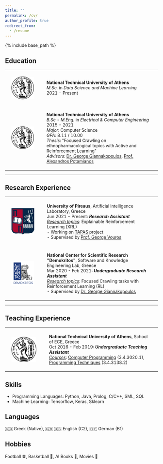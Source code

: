 ```yaml
---
title: ""
permalink: /cv/
author_profile: true
redirect_from:
  - /resume
---
```


<style>
  table{
    width: auto;
    border: none;
  }
  
  th {
    font-size: 25px;
  }
  
  td{
    padding: 1.5em;
  }
  
  td, th {
    border: none;
  }
  
  img {
    display: block;
    margin-left: auto;
    margin-right: auto;
    width: 120px;
    min-width: 45px;
    height: auto;
  }
  
</style>

{% include base_path %}

Education
------
<table>
  <tr>
    <td><a href="https://www.ece.ntua.gr/en" target="_blank"><img src="../images/pyrforos.png"></a></td>
    <td><b>National Technical University of Athens</b> <br/>
      <i>M.Sc.</i> in <i>Data Science and Machine Learning</i> <br/>
      2021 - Present  <br/>
    </td>
  </tr>
  <tr>
    <td><a href="https://www.ece.ntua.gr/en" target="_blank"><img src="../images/pyrforos.png"></a></td>
    <td><b>National Technical University of Athens</b> <br/>
      <i>B.Sc - M.Eng.</i> in <i>Electrical & Computer Engineering</i> <br/>
      2015 - 2021  <br/>
      <i>Major</i>: Computer Science <br/>
      <i>GPA</i>: 8.11 / 10.00 <br/>
      <i>Thesis</i>: "Focused Crawling on ethnopharmacological topics with Active and Reinforcement Learning" <br/>
      <i>Advisors</i>: <a href="https://users.iit.demokritos.gr/~ggianna/" target="_blank">Dr. George Giannakopoulos</a>, <a             href="https://slp.cs.ece.ntua.gr/potam/index.html" target="_blank">Prof. Alexandros Potamianos</a>
    </td>
  </tr>
</table>
<hr>

Research Experience
------
<table>
  <tr>
    <td><a href="http://datacron1.ds.unipi.gr:9083/ai-lab/" target="_blank"><img src="../images/UNIPI.jpg"></a></td>
    <td><b>University of Pireaus</b>, Artificial Intelligence Laboratory, Greece <br/>
      Jun 2021 - Present: <i><b>Research Assistant</b></i> <br/>
      <i><u>Research topics</u></i>: Explainable Reinforcement Learning (XRL) <br/>
      - Working on <a href="http://datacron1.ds.unipi.gr:9083/ai-lab/projects/tapas-towards-an-automated-and-explainable-atm-system/" target="_blank">TAPAS</a> project <br>
      - Supervised by <a href="https://scholar.google.com/citations?hl=en&user=PBX9aQUAAAAJ" target="_blank">Prof. George Vouros</a>
    </td>
  </tr>
    <tr>
    <td><a href="https://www.iit.demokritos.gr/" target="_blank"><img src="../images/demokritos-ncsr-logo.png"></a></td>
    <td><b>National Center for Scientific Research "Demokritos"</b>, Software and Knowledge Engineering Lab, Greece <br/>
      Mar 2020 - Feb 2021: <i><b>Undergraduate Research Assistant</b></i> <br/>
      <i><u>Research topics</u></i>: Focused Crawling tasks with Reinforcement Learning (RL) <br/>
      - Supervised by <a href="https://users.iit.demokritos.gr/~ggianna/" target="_blank">Dr. George Giannakopoulos</a>
    </td>
  </tr>
</table>

<hr>

Teaching Experience
------
<table>
  <tr>
    <td><a href="https://www.ece.ntua.gr/en" target="_blank"><img src="../images/pyrforos.png"></a></td>
    <td><b>National Technical University of Athens</b>, School of ECE, Greece <br/>
      Oct 2016 - Feb 2019: <i><b>Undergraduate Teaching Assistant</b></i> <br/>
      <i><u>Courses</u></i>: 
      <a href="https://www.ece.ntua.gr/en/undergraduate/courses/3020" target="_blank">Computer Programming</a> (3.4.3020.1), 
      <a href="https://www.ece.ntua.gr/en/undergraduate/courses/3138" target="_blank">Programming Techniques</a> (3.4.3138.2)
    </td>
  </tr>
</table>


Skills
------
* Programming Languages: Python, Java, Prolog, C/C++, SML, SQL
* Machine Learning: Tensorflow, Keras, Sklearn

Languages
------
🇬🇷 Greek (Native), 🇬🇧 🇺🇸 English (C2), 🇩🇪 German (B1)

Hobbies
-------
Football ⚽, Basketball 🏀, AI Books 🚀, Movies 🎥
